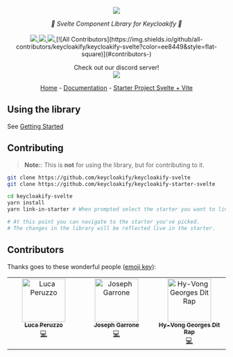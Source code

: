 <p align="center">
    <img src="https://github.com/user-attachments/assets/28b68619-6a35-4c4a-a7c3-a62521bd2002">  
</p>
<p align="center">
    <i>🔏 Svelte Component Library for Keycloakify 🔏</i>
    <br>
    <br>
    <a href="https://github.com/keycloakify/keycloakify-svelte/actions">
      <img src="https://github.com/keycloakify/keycloakify-svelte/workflows/ci/badge.svg?branch=main">
    </a>
    <a href="https://www.npmjs.com/package/@keycloakify/svelte">
      <img src="https://img.shields.io/npm/dm/@keycloakify/svelte">
    </a>
    <a href="https://github.com/keycloakify/keycloakify-svelte/blob/main/LICENSE">
      <img src="https://img.shields.io/npm/l/@keycloakify/svelte">
    </a>
    <!-- ALL-CONTRIBUTORS-BADGE:START - Do not remove or modify this section -->
      [![All Contributors](https://img.shields.io/github/all-contributors/keycloakify/keycloakify-svelte?color=ee8449&style=flat-square)](#contributors-)
    <!-- ALL-CONTRIBUTORS-BADGE:END -->
    <p align="center">
      Check out our discord server!<br/>
      <a href="https://discord.gg/mJdYJSdcm4">
        <img src="https://dcbadge.limes.pink/api/server/kYFZG7fQmn"/>
      </a>
    </p>
    <p align="center">
        <a href="https://www.keycloakify.dev">Home</a>
        -
        <a href="https://docs.keycloakify.dev">Documentation</a>
        -
        <a href="https://github.com/keycloakify/keycloakify-starter-svelte">Starter Project Svelte + Vite</a>
    </p>
</p>

## Using the library

See [Getting Started](https://docs.keycloakify.dev/)

## Contributing

> **Note:**: This is **not** for using the library, but for contributing to it.

```bash
git clone https://github.com/keycloakify/keycloakify-svelte
git clone https://github.com/keycloakify/keycloakify-starter-svelte

cd keycloakify-svelte
yarn install
yarn link-in-starter # When prompted select the starter you want to link into

# At this point you can navigate to the starter you've picked.
# The changes in the library will be reflected live in the starter.
```

## Contributors

Thanks goes to these wonderful people ([emoji key](https://allcontributors.org/docs/en/emoji-key)):

<!-- ALL-CONTRIBUTORS-LIST:START - Do not remove or modify this section -->
<!-- prettier-ignore-start -->
<!-- markdownlint-disable -->
<table>
  <tbody>
    <tr>
      <td align="center" valign="top" width="14.28%"><a href="https://github.com/luca-peruzzo"><img src="https://avatars.githubusercontent.com/u/69015314?v=4?s=100" width="100px;" alt="Luca Peruzzo"/><br /><sub><b>Luca Peruzzo</b></sub></a><br /><a href="https://github.com/keycloakify/keycloakify-svelte/commits?author=luca-peruzzo" title="Code">💻</a></td>
      <td align="center" valign="top" width="14.28%"><a href="https://github.com/garronej"><img src="https://avatars.githubusercontent.com/u/6702424?v=4?s=100" width="100px;" alt="Joseph Garrone"/><br /><sub><b>Joseph Garrone</b></sub></a><br /><a href="https://github.com/keycloakify/keycloakify-svelte/commits?author=garronej" title="Code">💻</a></td>
      <td align="center" valign="top" width="14.28%"><a href="https://github.com/hyvong-iclic"><img src="https://avatars.githubusercontent.com/u/99980776?v=4?s=100" width="100px;" alt="Hy-Vong Georges Dit Rap"/><br /><sub><b>Hy-Vong Georges Dit Rap</b></sub></a><br /><a href="https://github.com/keycloakify/keycloakify-svelte/commits?author=hyvong-iclic" title="Code">💻</a></td>
    </tr>
  </tbody>
</table>

<!-- markdownlint-restore -->
<!-- prettier-ignore-end -->

<!-- ALL-CONTRIBUTORS-LIST:END -->
